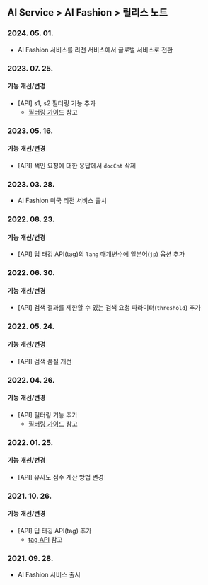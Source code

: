 ## AI Service > AI Fashion > 릴리스 노트

### 2024. 05. 01.
* AI Fashion 서비스를 리전 서비스에서 글로벌 서비스로 전환

### 2023. 07. 25.
#### 기능 개선/변경
* [API] s1, s2 필터링 기능 추가
	* [필터링 가이드](./service-api-guide/#filtering-guide) 참고

### 2023. 05. 16.
#### 기능 개선/변경
* [API] 색인 요청에 대한 응답에서 `docCnt` 삭제

### 2023. 03. 28.
* AI Fashion 미국 리전 서비스 출시

### 2022. 08. 23.
#### 기능 개선/변경
* [API] 딥 태깅 API(tag)의 `lang` 매개변수에 일본어(`jp`) 옵션 추가

### 2022. 06. 30.
#### 기능 개선/변경
* [API] 검색 결과를 제한할 수 있는 검색 요청 파라미터(`threshold`) 추가

### 2022. 05. 24.
#### 기능 개선/변경
* [API] 검색 품질 개선

### 2022. 04. 26.
#### 기능 개선/변경
* [API] 필터링 기능 추가
	* [필터링 가이드](./service-api-guide/#filtering-guide) 참고

### 2022. 01. 25.
#### 기능 개선/변경
* [API] 유사도 점수 계산 방법 변경

### 2021. 10. 26.
#### 기능 개선/변경
* [API] 딥 태깅 API(tag) 추가
	* [tag API](./service-api-guide/#tag-api) 참고

### 2021. 09. 28.
* AI Fashion 서비스 출시
